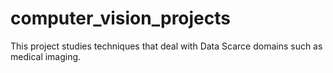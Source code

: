 # computer_vision_projects

This project studies techniques that deal with Data Scarce domains such as medical imaging.
